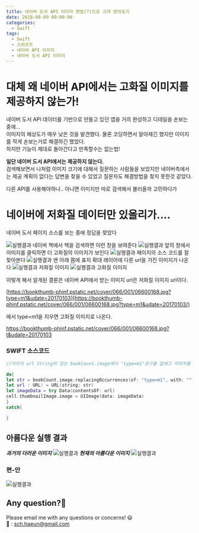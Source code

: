 ```yaml
---
title: 네이버 도서 API 이미지 편법(?)으로 크게 받아오기
date: 2018-08-09 00:00:00
categories:
  - Swift
tags:
  - Swift
  - 스위프트
  - 네이버 API 이미지
  - 네이버 도서 API 이미지
---
```


# 대체 왜 네이버 API에서는 고화질 이미지를 제공하지 않는가!

네이버 도서 API 데이터를 기반으로 만들고 있던 앱을 거의 완성하고 디테일을 손보는 중에...<br/>
이미지의 해상도가 매우 낮은 것을 발견했다. 물론 코딩하면서 알아채긴 했지만 이미지를 작게 손보는거로 해결하긴 했었다.<br/>
하지만 기능이 제대로 돌아간다고 만족할수는 없는법!

**일단 네이버 도서 API에서는 제공하지 않는다.** <br/>
검색해보면서 나처럼 이미지 크기에 대해서 질문하는 사람들을 보았지만 네이버측에서는 제공 계획이 없다는 답변을 찾을 수 있었고 질문자도 해결방법을 찾지 못한것 같았다.

다른 API를 사용해야하나.. 아니면 이미지만 따로 검색해서 불러올까 고민하다가

# 네이버에 저화질 데이터만 있을리가....

네이버 도서 페이지 소스를 보는 중에 정답을 찾았다

![실행결과](/assets/images/08-09/08_091.png)
네이버 책에서 책을 검색하면 이런 창을 보여준다
![실행결과](/assets/images/08-09/08_092.png)
앞의 창에서 이미지를 클릭하면 더 고화질의 이미지가 보인다
![실행결과](/assets/images/08-09/08_093.png)
페이지의 소스 코드를 잘 찾아본다
![실행결과](/assets/images/08-09/08_094.png)
맨 아래 쯤에 표지 확대 레이어에 다른 url을 가진 이미지가 나온다
![실행결과](/assets/images/08-09/08_095.png)
저화질 이미지
![실행결과](/assets/images/08-09/08_096.png)
고화질 이미지

이렇게 해서 알게된 결론은 네이버 API에서 받는 이미지 url은 저화질 이미지 url이다.

[https://bookthumb-phinf.pstatic.net/cover/066/001/06600168.jpg?type=m1&udate=20170103](https://bookthumb-phinf.pstatic.net/cover/066/001/06600168.jpg?type=m1&udate=20170103/)

에서 type=m1을 지우면 고화질 이미지로 나온다.

[https://bookthumb-phinf.pstatic.net/cover/066/001/06600168.jpg?t&udate=20170103
](https://bookthumb-phinf.pstatic.net/cover/066/001/06600168.jpg?t&udate=20170103)

### SWIFT 소스코드

```Swift
//이미지 url String이 있는 bookCount.image에서 "type=m1"문구를 없애고 이미지를 표시한다

do{
let str = bookCount.image.replacingOccurrences(of: "type=m1", with: "")
let url : URL! = URL(string: str)
let imageData = try Data(contentsOf: url)
cell.thumbnailImage.image = UIImage(data: imageData)
}
catch{

}

```

## 아름다운 실행 결과

**_과거의 더러운 이미지_**
![실행결과](/assets/images/08-09/1.png)
**_현재의 아름다운 이미지_**
![실행결과](/assets/images/08-09/2.png)

### 편-안

![실행결과](/assets/images/08-09/gvsc.png)

## Any question?🙋‍

Please email me with any questions or concerns! 😃<br/>
💌 : sch.haeun@gmail.com

```

```
